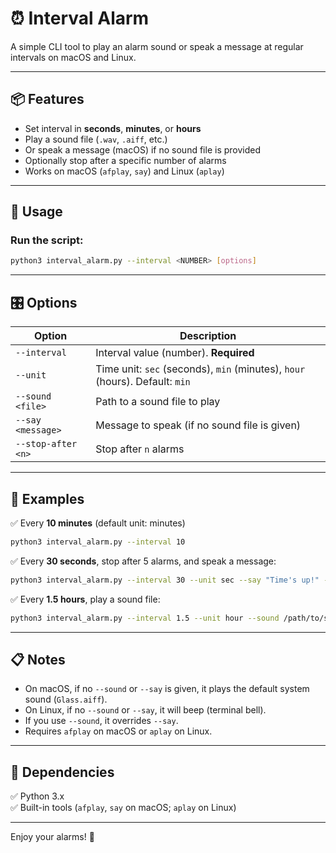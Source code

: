 # ⏰ Interval Alarm

A simple CLI tool to play an alarm sound or speak a message at regular intervals on macOS and Linux.

---

## 📦 Features
- Set interval in **seconds**, **minutes**, or **hours**
- Play a sound file (`.wav`, `.aiff`, etc.)
- Or speak a message (macOS) if no sound file is provided
- Optionally stop after a specific number of alarms
- Works on macOS (`afplay`, `say`) and Linux (`aplay`)

---

## 🚀 Usage

### Run the script:
```bash
python3 interval_alarm.py --interval <NUMBER> [options]
```

---

## 🎛️ Options

| Option             | Description |
|---------------------|-------------|
| `--interval`        | Interval value (number). **Required** |
| `--unit`            | Time unit: `sec` (seconds), `min` (minutes), `hour` (hours). Default: `min` |
| `--sound <file>`    | Path to a sound file to play |
| `--say <message>`   | Message to speak (if no sound file is given) |
| `--stop-after <n>`  | Stop after `n` alarms |

---

## 🔷 Examples

✅ Every **10 minutes** (default unit: minutes)  
```bash
python3 interval_alarm.py --interval 10
```

✅ Every **30 seconds**, stop after 5 alarms, and speak a message:  
```bash
python3 interval_alarm.py --interval 30 --unit sec --say "Time's up!" --stop-after 5
```

✅ Every **1.5 hours**, play a sound file:  
```bash
python3 interval_alarm.py --interval 1.5 --unit hour --sound /path/to/sound.wav
```

---

## 📋 Notes
- On macOS, if no `--sound` or `--say` is given, it plays the default system sound (`Glass.aiff`).
- On Linux, if no `--sound` or `--say`, it will beep (terminal bell).
- If you use `--sound`, it overrides `--say`.
- Requires `afplay` on macOS or `aplay` on Linux.

---

## 🔧 Dependencies
✅ Python 3.x  
✅ Built-in tools (`afplay`, `say` on macOS; `aplay` on Linux)

---

Enjoy your alarms! 🎉
